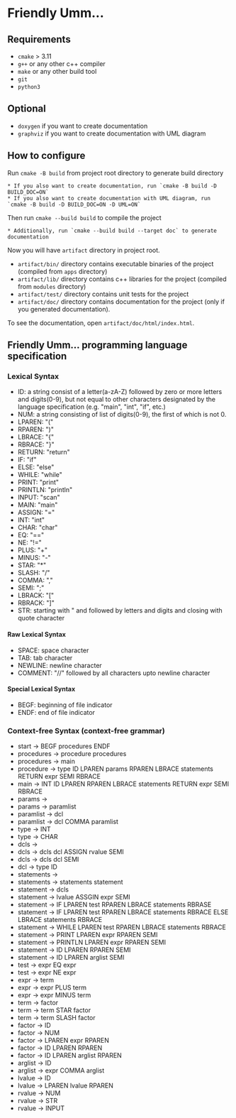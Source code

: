 # Friendly Umm...

## Requirements

* `cmake` > 3.11
* `g++` or any other c++ compiler
* `make` or any other build tool
* `git`
* `python3`

## Optional

* `doxygen` if you want to create documentation
* `graphviz` if you want to create documentation with UML diagram

## How to configure

Run `cmake -B build` from project root directory to generate build directory

    * If you also want to create documentation, run `cmake -B build -D BUILD_DOC=ON`
    * If you also want to create documentation with UML diagram, run `cmake -B build -D BUILD_DOC=ON -D UML=ON`

Then run `cmake --build build` to compile the project

    * Additionally, run `cmake --build build --target doc` to generate documentation

Now you will have `artifact` directory in project root.

* `artifact/bin/` directory contains executable binaries of the project (compiled from `apps` directory)
* `artifact/lib/` directory contains c++ libraries for the project (compiled from `modules` directory)
* `artifact/test/` directory contains unit tests for the project
* `artifact/doc/` directory contains documentation for the project (only if you generated documentation).

To see the documentation, open `artifact/doc/html/index.html`.

## Friendly Umm... programming language specification

### Lexical Syntax
* ID: a string consist of a letter(a-zA-Z) followed by zero or more letters and digits(0-9), but not equal to other characters designated by the language specification (e.g. "main", "int", "if", etc.)
* NUM: a string consisting of list of digits(0-9), the first of which is not 0.
* LPAREN: "("
* RPAREN: ")"
* LBRACE: "{"
* RBRACE: "}"
* RETURN: "return"
* IF: "if"
* ELSE: "else"
* WHILE: "while"
* PRINT: "print"
* PRINTLN: "println"
* INPUT: "scan"
* MAIN: "main"
* ASSIGN: "="
* INT: "int"
* CHAR: "char"
* EQ: "=="
* NE: "!="
* PLUS: "+"
* MINUS: "-"
* STAR: "*"
* SLASH: "/"
* COMMA: ","
* SEMI: ";"
* LBRACK: "["
* RBRACK: "]"
* STR: starting with " and followed by letters and digits and closing with quote character

#### Raw Lexical Syntax
* SPACE: space character
* TAB: tab character
* NEWLINE: newline character
* COMMENT: "//" followed by all characters upto newline character

#### Special Lexical Syntax
* BEGF: beginning of file indicator
* ENDF: end of file indicator

### Context-free Syntax (context-free grammar)
* start -> BEGF procedures ENDF
* procedures -> procedure procedures
* procedures -> main
* procedure -> type ID LPAREN params RPAREN LBRACE statements RETURN expr SEMI RBRACE
* main -> INT ID LPAREN RPAREN LBRACE statements RETURN expr SEMI RBRACE
* params ->
* params -> paramlist
* paramlist -> dcl
* paramlist -> dcl COMMA paramlist
* type -> INT
* type -> CHAR
* dcls ->
* dcls -> dcls dcl ASSIGN rvalue SEMI
* dcls -> dcls dcl SEMI
* dcl -> type ID
* statements ->
* statements -> statements statement
* statement -> dcls
* statement -> lvalue ASSGIN expr SEMI
* statement -> IF LPAREN test RPAREN LBRACE statements RBRASE
* statement -> IF LPAREN test RPAREN LBRACE statements RBRACE ELSE LBRACE statements RBRACE
* statement -> WHILE LPAREN test RPAREN LBRACE statements RBRACE
* statement -> PRINT LPAREN expr RPAREN SEMI
* statement -> PRINTLN LPAREN expr RPAREN SEMI
* statement -> ID LPAREN RPAREN SEMI
* statement -> ID LPAREN arglist SEMI
* test -> expr EQ expr
* test -> expr NE expr
* expr -> term
* expr -> expr PLUS term
* expr -> expr MINUS term
* term -> factor
* term -> term STAR factor
* term -> term SLASH factor
* factor -> ID
* factor -> NUM
* factor -> LPAREN expr RPAREN
* factor -> ID LPAREN RPAREN
* factor -> ID LPAREN arglist RPAREN
* arglist -> ID
* arglist -> expr COMMA arglist
* lvalue -> ID
* lvalue -> LPAREN lvalue RPAREN
* rvalue -> NUM
* rvalue -> STR
* rvalue -> INPUT
